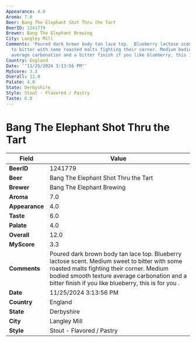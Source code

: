 ```yaml
---
Appearance: 4.0
Aroma: 7.0
Beer: Bang The Elephant Shot Thru the Tart
BeerID: 1241779
Brewer: Bang The Elephant Brewing
City: Langley Mill
Comments: 'Poured dark brown body tan lace top.  Blueberry lactose scent. Medium sweet
  to bitter with some roasted malts fighting their corner. Medium bodied smooth texture
  average carbonation and a bitter finish if you like blueberry, this is for you . '
Country: England
Date: '"11/25/2024 3:13:56 PM"'
MyScore: 3.3
Overall: 12.0
Palate: 4.0
State: Derbyshire
Style: Stout - Flavored / Pastry
Taste: 6.0
---
```


# Bang The Elephant Shot Thru the Tart

| Field         | Value |
|---------------|-------|
| **BeerID** | 1241779 |
| **Beer** | Bang The Elephant Shot Thru the Tart |
| **Brewer** | Bang The Elephant Brewing |
| **Aroma** | 7.0 |
| **Appearance** | 4.0 |
| **Taste** | 6.0 |
| **Palate** | 4.0 |
| **Overall** | 12.0 |
| **MyScore** | 3.3 |
| **Comments** | Poured dark brown body tan lace top.  Blueberry lactose scent. Medium sweet to bitter with some roasted malts fighting their corner. Medium bodied smooth texture average carbonation and a bitter finish if you like blueberry, this is for you .  |
| **Date** | 11/25/2024 3:13:56 PM |
| **Country** | England |
| **State** | Derbyshire |
| **City** | Langley Mill |
| **Style** | Stout - Flavored / Pastry |
